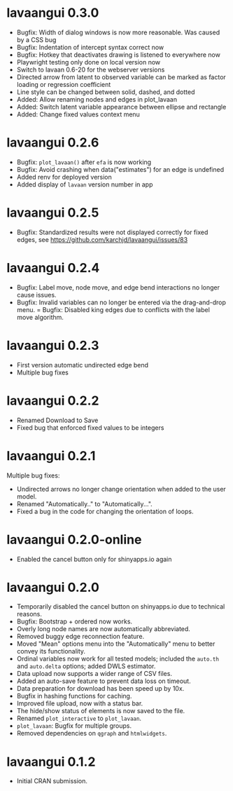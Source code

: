 # lavaangui 0.3.0
- Bugfix: Width of dialog windows is now more reasonable. Was caused by a CSS bug
- Bugfix: Indentation of intercept syntax correct now
- Bugfix: Hotkey that deactivates drawing is listened to everywhere now
- Playwright testing only done on local version now
- Switch to lavaan 0.6-20 for the webserver versions
- Directed arrow from latent to observed variable can be marked as factor loading or regression coefficient
- Line style can be changed between solid, dashed, and dotted
- Added: Allow renaming nodes and edges in plot_lavaan
- Added: Switch latent variable appearance between ellipse and rectangle
- Added: Change fixed values context menu



# lavaangui 0.2.6
- Bugfix: `plot_lavaan()` after `efa` is now working
- Bugfix: Avoid crashing when data("estimates") for an edge is undefined
- Added renv for deployed version
- Added display of `lavaan` version number in app

# lavaangui 0.2.5

- Bugfix: Standardized results were not displayed correctly for fixed edges, see https://github.com/karchjd/lavaangui/issues/83

# lavaangui 0.2.4

- Bugfix: Label move, node move, and edge bend interactions no longer cause issues.
- Bugfix: Invalid variables can no longer be entered via the drag-and-drop menu.
= Bugfix: Disabled king edges due to conflicts with the label move algorithm.

# lavaangui 0.2.3

- First version automatic undirected edge bend
- Multiple bug fixes

# lavaangui 0.2.2

- Renamed Download to Save
- Fixed bug that enforced fixed values to be integers

# lavaangui 0.2.1
Multiple bug fixes:

- Undirected arrows no longer change orientation when added to the user model.  
- Renamed "Automatically.." to "Automatically...".  
- Fixed a bug in the code for changing the orientation of loops.


# lavaangui 0.2.0-online
- Enabled the cancel button only for shinyapps.io again

# lavaangui 0.2.0

- Temporarily disabled the cancel button on shinyapps.io due to technical reasons.
- Bugfix: Bootstrap + ordered now works.
- Overly long node names are now automatically abbreviated.
- Removed buggy edge reconnection feature.
- Moved "Mean" options menu into the "Automatically" menu to better convey its functionality.
- Ordinal variables now work for all tested models; included the `auto.th` and `auto.delta` options; added DWLS estimator.
- Data upload now supports a wider range of CSV files.
- Added an auto-save feature to prevent data loss on timeout.
- Data preparation for download has been speed up by 10x.
- Bugfix in hashing functions for caching.
- Improved file upload, now with a status bar.
- The hide/show status of elements is now saved to the file.
- Renamed `plot_interactive` to `plot_lavaan`.
- `plot_lavaan`: Bugfix for multiple groups.
- Removed dependencies on `qgraph` and `htmlwidgets`.

# lavaangui 0.1.2

* Initial CRAN submission.


